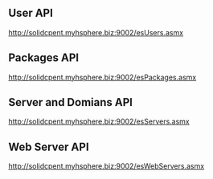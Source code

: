 
## User API
http://solidcpent.myhsphere.biz:9002/esUsers.asmx

## Packages API
http://solidcpent.myhsphere.biz:9002/esPackages.asmx

## Server and Domians API
http://solidcpent.myhsphere.biz:9002/esServers.asmx

## Web Server API
http://solidcpent.myhsphere.biz:9002/esWebServers.asmx